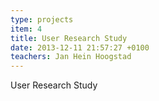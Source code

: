 ```yaml
---
type: projects
item: 4
title: User Research Study
date: 2013-12-11 21:57:27 +0100
teachers: Jan Hein Hoogstad
---
```

User Research Study